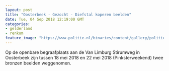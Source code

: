 ```yaml
---
layout: post
title: "Oosterbeek - Gezocht - Diefstal koperen beelden"
date: Tue, 04 Sep 2018 12:19:00 GMT
categories: 
- gelderland 
- renkum 
feature_image: "https://www.politie.nl/binaries/content/gallery/politie/gezocht/verdachten/2018/september/02-on/2018223935-1.jpg"
---
```


Op de openbare begraafplaats aan de Van Limburg Stirumweg in Oosterbeek zijn tussen 18 mei 2018 en 22 mei 2018 (Pinksterweekend) twee bronzen beelden weggenomen.
